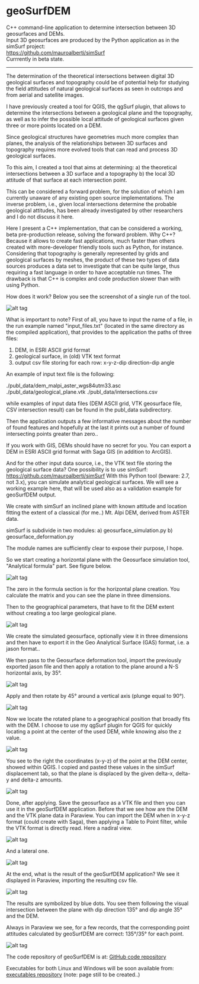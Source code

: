 # geoSurfDEM
C++ command-line application to determine intersection between 3D geosurfaces and DEMs.  
Input 3D geosurfaces are produced by the Python application as in the simSurf project:  
https://github.com/mauroalberti/simSurf  
Currrently in beta state.

------

The determination of the theoretical intersections between digital 3D geological surfaces and topography could be of potential help for studying the field attitudes of natural geological surfaces as seen in outcrops and from aerial and satellite images.

I have previously created a tool for QGIS, the qgSurf plugin, that allows to determine the intersections between a geological plane and the topography, as well as to infer the possible local attitude of geological surfaces given three or more points located on a DEM.

Since geological structures have geometries much more complex than planes, the analysis of the relationships between 3D surfaces and topography requires more evolved tools that can read and process 3D geological surfaces.

To this aim, I created a tool that aims at determining:
a) the theoretical intersections between a 3D surface and a topography
b) the local 3D attitude of that surface at each intersection point.

This can be considered a forward problem, for the solution of which I am currently unaware of any existing open source implementations. The inverse problem, i.e., given local intersections determine the probable geological attitudes, has been already investigated by other researchers and  I do not discuss it here.

Here I present a C++ implementation, that can be considered a working, beta pre-production release, solving the forward problem.
Why C++? Because it allows to create fast applications, much faster than others created with more-developer friendly tools such as Python, for instance. Considering that topography is generally represented by grids and geological surfaces by meshes, the product of these two types of data sources produces a data set to investigate that can be quite large, thus requiring a fast language in order to have acceptable run times.
The drawback is that C++ is complex and code production slower than with using Python.

How does it work?
Below you see the screenshot of a single run of the tool.

![alt tag](http://www.malg.eu/geosurfdem/images/appl_run.png)

What is important to note?
First of all, you have to input the name of a file, in the run example named "input_files.txt" (located in the same directory as the compiled application), that provides to the application the paths of three files:
1) DEM, in ESRI ASCII grid format
2) geological surface, in (old) VTK text format
3) output csv file storing for each row: x-y-z-dip direction-dip angle

An example of input text file is the following:

./publ_data/dem_malpi_aster_wgs84utm33.asc
./publ_data/geological_plane.vtk
./publ_data/intersections.csv

while examples of input data files (DEM ASCII grid, VTK geosurface file, CSV intersection result) can be found in the publ_data subdirectory.

Then the application outputs a few informative messages about the number of found features and hopefully at the last it prints out a number of found intersecting points greater than zero..

If you work with GIS, DEMs should have no secret for you. You can export a DEM in ESRI ASCII grid format with Saga GIS (in addition to ArcGIS).

And for the other input data source, i.e., the VTK text file storing the geological surface data?
One possibility is to use simSurf: https://github.com/mauroalberti/simSurf
With this Python tool (beware: 2.7, not 3.x), you can simulate analytical geological surfaces.
We will see a working example here, that will be used also as a validation example for geoSurfDEM output.

We create with simSurf an inclined plane with known attitude and location fitting the extent of a classical (for me..) Mt. Alpi DEM, derived from ASTER data.

simSurf is subdivide in two modules:
a) geosurface_simulation.py
b) geosurface_deformation.py

The module names are sufficiently clear to expose their purpose, I hope.

So we start creating a horizontal plane with the Geosurface simulation tool, "Analytical formula" part. See figure below.

![alt tag](http://www.malg.eu/geosurfdem/images/simSurf_analitical_surface.png)

The zero in the formula section is for the horizontal plane creation. You calculate the matrix and you can see the plane in three dimensions.

Then to the geographical parameters, that have to fit the DEM extent without creating a too large geological plane.

![alt tag](http://www.malg.eu/geosurfdem/images/simSurf_geog_params.png)

We create the simulated geosurface, optionally view it in three dimensions and then have to export it in the Geo Analytical Surface (GAS) format, i.e. a jason format..

We then pass to the Geosurface deformation tool, import the previously exported jason file and then apply a rotation to the plane around a N-S horizontal axis, by 35°.

![alt tag](http://www.malg.eu/geosurfdem/images/simSurf_rot_horiz_axis_35d.png)

Apply and then rotate by 45° around a vertical axis (plunge equal to 90°).

![alt tag](http://www.malg.eu/geosurfdem/images/simSurf_rot_vert_axis_45d.png)

Now we locate the rotated plane to a geographical position that broadly fits with the DEM. I choose to use my qgSurf plugin for QGIS for quickly locating a point at the center of the used DEM, while knowing also the z value.

![alt tag](http://www.malg.eu/geosurfdem/images/qgis_qgsurf_snap_point_dem.png)

You see to the right the coordinates (x-y-z) of the point at the DEM center, showed within QGIS.
I copied and pasted these values in the simSurf displacement tab, so that the plane is displaced by the given delta-x, delta-y and delta-z amounts.

![alt tag](http://www.malg.eu/geosurfdem/images/simSurf_displacement.png)

Done, after applying.
Save the geosurface as a VTK file and then you can use it in the geoSurfDEM application.
Before that we see how are the DEM and the VTK plane data in Paraview.
You can import the DEM when in x-y-z format (could create with Saga), then applying a Table to Point filter, while the VTK format is directly read.
Here a nadiral view.

![alt tag](http://www.malg.eu/geosurfdem/images/paraview_src_up.png)

And a lateral one.

![alt tag](http://www.malg.eu/geosurfdem/images/paraview_src_lateral.png)

At the end, what is the result of the geoSurfDEM application?
We see it displayed in Paraview, importing the resulting csv file.

![alt tag](http://www.malg.eu/geosurfdem/images/paraview_result_lateral.png)

The results are symbolized by blue dots. You see them following the visual intersection between the plane with dip direction 135° and dip angle 35° and the DEM.

Always in Paraview we see, for a few records, that the corresponding point attitudes calculated by geoSurfDEM are correct: 135°/35° for each point.

![alt tag](http://www.malg.eu/geosurfdem/images/paraview_result_table.png)

The code repository of geoSurfDEM is at:
[GitHub code repository](https://github.com/mauroalberti/geoSurfDEM)

Executables for both Linux and Windows will be soon available from:
[executables repository](http://malg.eu/geosurfdem.php) (note: page still to be created..)




